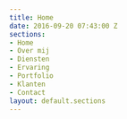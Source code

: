 ```yaml
---
title: Home
date: 2016-09-20 07:43:00 Z
sections:
- Home
- Over mij
- Diensten
- Ervaring
- Portfolio
- Klanten
- Contact
layout: default.sections
---
```


